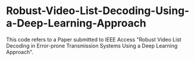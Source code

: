 # Robust-Video-List-Decoding-Using-a-Deep-Learning-Approach

This code refers to a Paper submitted to IEEE Access "Robust Video List Decoding in Error-prone Transmission Systems Using a Deep Learning Approach".

